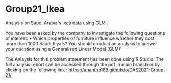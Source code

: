 # Group21_Ikea
Analysis on Saudi Arabia's Ikea data using GLM .

 You have been asked by the company to investigate the following questions of interest:
• Which properties of furniture influence whether they cost more than 1000 Saudi Riyals?
You should conduct an analysis to answer your question using a Generalised Linear Model (GLM)'

The Anlaysis for this problem statement has been done using R Studio.
The full analysis report can be accessed through the pdf in main branch or by clicking on the following link :
https://ananthp189.github.io/DAS2021-Group-21/

